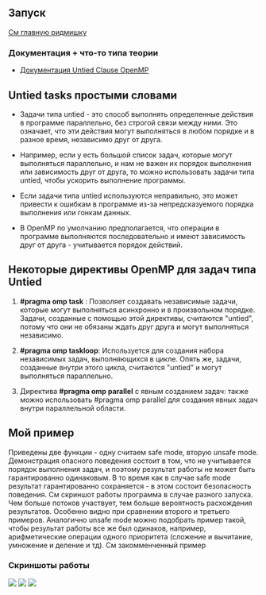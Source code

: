 ## Запуск
[См главную ридмишку](../README.md)

### Документация + что-то типа теории
* [Документация Untied Clause OpenMP](https://www.openmp.org/spec-html/5.2/openmpse69.html)

## Untied tasks простыми словами

* Задачи типа untied - это способ выполнять определенные действия в программе параллельно, без строгой связи между ними. Это означает, что эти действия могут выполняться в любом порядке и в разное время, независимо друг от друга.

* Например, если у есть большой список задач, которые могут выполняться параллельно, и нам не важен их порядок выполнения или зависимость друг от друга, то можно использовать задачи типа untied, чтобы ускорить выполнение программы.

* Если задачи типа untied используются неправильно, это может привести к ошибкам в программе из-за непредсказуемого порядка выполнения или гонкам данных.

* В OpenMP по умолчанию предполагается, что операции в программе выполняются последовательно и имеют зависимость друг от друга - учитывается порядок действий.

## Некоторые директивы OpenMP для задач типа Untied

1. **#pragma omp task** : Позволяет создавать независимые задачи, которые могут выполняться асинхронно и в произвольном порядке. Задачи, созданные с помощью этой директивы, считаются "untied", потому что они не обязаны ждать друг друга и могут выполняться независимо.

2. **#pragma omp taskloop**: Используется для создания набора независимых задач, выполняющихся в цикле. Опять же, задачи, созданные внутри этого цикла, считаются "untied" и могут выполняться параллельно.

3. Директива **#pragma omp parallel** с явным созданием задач: также можно использовать #pragma omp parallel для создания явных задач внутри параллельной области.

## Мой пример

Приведены две функции - одну считаем safe mode, вторую unsafe mode. Демонстрация опасного поведения состоит в том, что не учитывается порядок выполнения задач, и поэтому результат работы не может быть гарантированно одинаковым. В то время как в случае safe mode результат гарантированно сохраняется - в этом состоит безопасность поведения. См скриншот работы программа в случае разного запуска. Чем больше потоков участвует, тем больше вероятность расхождения результатов. Особенно видно при сравнении второго и третьего примеров. Аналогично unsafe mode можно подобрать пример такой, чтобы результат работы все же был одинаков, например, арифметические операции одного приоритета (сложение и вычитание, умножение и деление и тд). См закомменченный пример

### Скриншоты работы
<image src="screenshots/1.png">

<image src="screenshots/2.png">

<image src="screenshots/3.png">